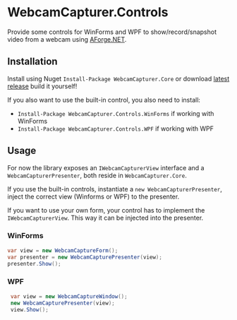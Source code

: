 # WebcamCapturer.Controls

Provide some controls for WinForms and WPF to show/record/snapshot video from a webcam using [AForge.NET](https://github.com/andrewkirillov/AForge.NET).

## Installation

Install using Nuget `Install-Package WebcamCapturer.Core` or download [latest release]() build it yourself!

If you also want to use the built-in control, you also need to install:

* `Install-Package WebcamCapturer.Controls.WinForms` if working with WinForms
* `Install-Package WebcamCapturer.Controls.WPF` if working with WPF

## Usage

For now the library exposes an `IWebcamCapturerView` interface and a `WebcamCapturerPresenter`, both reside in `WebcamCapturer.Core`.

If you use the built-in controls, instantiate a `new WebcamCapturerPresenter`,  inject the correct view (Winforms or WPF) to the presenter.

If you want to use your own form, your control has to implement the `IWebcamCapturerView`. 
This way it can be injected into the presenter.

### WinForms

```csharp
var view = new WebcamCaptureForm();
var presenter = new WebcamCapturePresenter(view);
presenter.Show();
```

### WPF

```csharp
 var view = new WebcamCaptureWindow();
 new WebcamCapturePresenter(view);
 view.Show();
```
